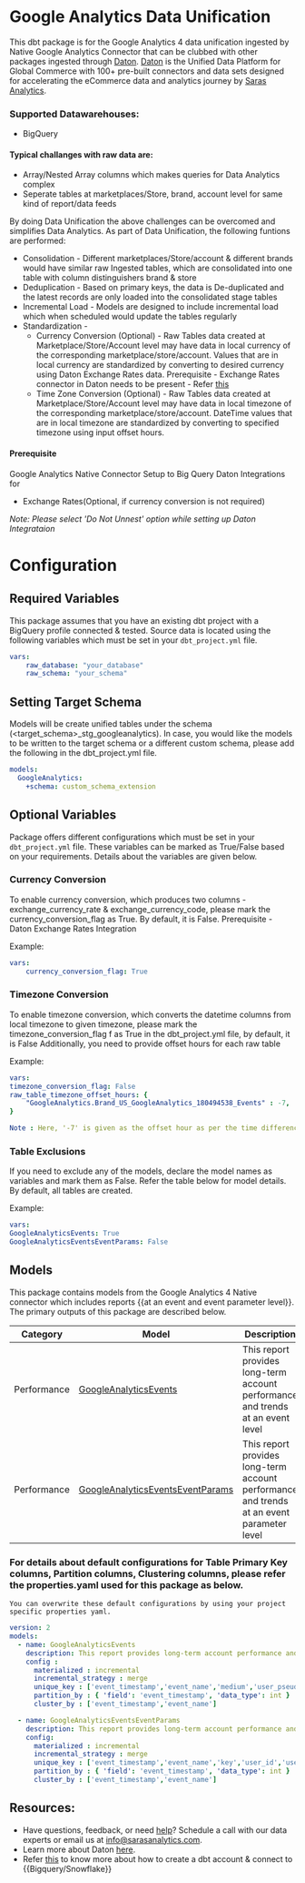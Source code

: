 # Google Analytics Data Unification

This dbt package is for the Google Analytics 4 data unification ingested by Native Google Analytics Connector that can be clubbed with other packages ingested through [Daton](https://sarasanalytics.com/daton/). 
[Daton](https://sarasanalytics.com/daton/) is the Unified Data Platform for Global Commerce with 100+ pre-built connectors and data sets designed for accelerating the eCommerce data and analytics journey by [Saras Analytics](https://sarasanalytics.com).

### Supported Datawarehouses:
- BigQuery

#### Typical challanges with raw data are:
- Array/Nested Array columns which makes queries for Data Analytics complex
- Seperate tables at marketplaces/Store, brand, account level for same kind of report/data feeds

By doing Data Unification the above challenges can be overcomed and simplifies Data Analytics. 
As part of Data Unification, the following funtions are performed:
- Consolidation - Different marketplaces/Store/account & different brands would have similar raw Ingested tables, which are consolidated into one table with column distinguishers brand & store
- Deduplication - Based on primary keys, the data is De-duplicated and the latest records are only loaded into the consolidated stage tables
- Incremental Load - Models are designed to include incremental load which when scheduled would update the tables regularly
- Standardization -
	- Currency Conversion (Optional) - Raw Tables data created at Marketplace/Store/Account level may have data in local currency of the corresponding marketplace/store/account. Values that are in local currency are standardized by converting to desired currency using Daton Exchange Rates data.
	  Prerequisite - Exchange Rates connector in Daton needs to be present - Refer [this](https://github.com/saras-daton/currency_exchange_rates)
	- Time Zone Conversion (Optional) - Raw Tables data created at Marketplace/Store/Account level may have data in local timezone of the corresponding marketplace/store/account. DateTime values that are in local timezone are standardized by converting to specified timezone using input offset hours.

#### Prerequisite 
Google Analytics Native Connector Setup to Big Query
Daton Integrations for  
- Exchange Rates(Optional, if currency conversion is not required)

*Note:* 
*Please select 'Do Not Unnest' option while setting up Daton Integrataion*

# Configuration 

## Required Variables

This package assumes that you have an existing dbt project with a BigQuery profile connected & tested. Source data is located using the following variables which must be set in your `dbt_project.yml` file.
```yaml
vars:
    raw_database: "your_database"
    raw_schema: "your_schema"
```

## Setting Target Schema

Models will be create unified tables under the schema (<target_schema>_stg_googleanalytics). In case, you would like the models to be written to the target schema or a different custom schema, please add the following in the dbt_project.yml file.

```yaml
models:
  GoogleAnalytics:
    +schema: custom_schema_extension
```

## Optional Variables

Package offers different configurations which must be set in your `dbt_project.yml` file. These variables can be marked as True/False based on your requirements. Details about the variables are given below.

### Currency Conversion 

To enable currency conversion, which produces two columns - exchange_currency_rate & exchange_currency_code, please mark the currency_conversion_flag as True. By default, it is False.
Prerequisite - Daton Exchange Rates Integration

Example:
```yaml
vars:
    currency_conversion_flag: True
```

### Timezone Conversion 

To enable timezone conversion, which converts the datetime columns from local timezone to given timezone, please mark the timezone_conversion_flag f as True in the dbt_project.yml file, by default, it is False
Additionally, you need to provide offset hours for each raw table

Example:
```yaml
vars:
timezone_conversion_flag: False
raw_table_timezone_offset_hours: {
    "GoogleAnalytics.Brand_US_GoogleAnalytics_180494538_Events" : -7,
}

Note : Here, '-7' is given as the offset hour as per the time difference between UTC and PDT timezones. Provide the offset hour accordingly for each table based on your data.

```
### Table Exclusions

If you need to exclude any of the models, declare the model names as variables and mark them as False. Refer the table below for model details. By default, all tables are created.

Example:
```yaml
vars:
GoogleAnalyticsEvents: True
GoogleAnalyticsEventsEventParams: False
```

## Models

This package contains models from the Google Analytics 4 Native connector which includes reports {{at an event and event parameter level}}. The primary outputs of this package are described below.

| **Category**                 | **Model**  | **Description** |
| ------------------------- | ---------------| ----------------------- |
|Performance | [GoogleAnalyticsEvents](models/BingAds/GoogleAnalyticsEvents.sql)  | This report provides long-term account performance and trends at an event level |
|Performance | [GoogleAnalyticsEventsEventParams](models/BingAds/GoogleAnalyticsEventsEventParams.sql)  | This report provides long-term account performance and trends at an event parameter level |


### For details about default configurations for Table Primary Key columns, Partition columns, Clustering columns, please refer the properties.yaml used for this package as below. 
	You can overwrite these default configurations by using your project specific properties yaml.
```yaml
version: 2
models:
  - name: GoogleAnalyticsEvents
    description: This report provides long-term account performance and trends at an event level
    config : 
      materialized : incremental
      incremental_strategy : merge 
      unique_key : ['event_timestamp','event_name','medium','user_pseudo_id','category','transaction_id']
      partition_by : { 'field': 'event_timestamp', 'data_type': int }
      cluster_by : ['event_timestamp','event_name']

  - name: GoogleAnalyticsEventsEventParams
    description: This report provides long-term account performance and trends at an event parameter level
    config:
      materialized : incremental
      incremental_strategy : merge 
      unique_key : ['event_timestamp','event_name','key','user_id','user_pseudo_id','string_value','int_value','double_value']
      partition_by : { 'field': 'event_timestamp', 'data_type': int }
      cluster_by : ['event_timestamp','event_name']


```



## Resources:
- Have questions, feedback, or need [help](https://calendly.com/srinivas-janipalli/30min)? Schedule a call with our data experts or email us at info@sarasanalytics.com.
- Learn more about Daton [here](https://sarasanalytics.com/daton/).
- Refer [this](https://youtu.be/6zDTbM6OUcs) to know more about how to create a dbt account & connect to {{Bigquery/Snowflake}}
